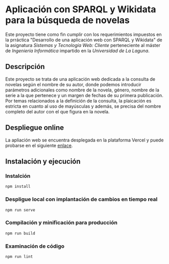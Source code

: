 # Aplicación con SPARQL y Wikidata para la búsqueda de novelas

Este proyecto tiene como fin cumplir con los requerimientos impuestos en la prráctica "Desarrollo de una aplicación web con SPARQL y Wikidata" de la asignatura _Sistemas y Tecnología Web: Cliente_ perteneciente al máster de _Ingeniería Informática_ impartido en la _Universidad de La Laguna_.

## Descripción

Este proyecto se trata de una aplicación web dedicada a la consulta de novelas según el nombre de su autor, donde podemos introducir parámetros adicionales como nombre de la novela, género, nombre de la serie a la que pertenece y un margen de fechas de su primera publicación. Por temas relacionados a la definición de la consulta, la plaicación es estricta en cuanto al uso de mayúsculas y además, se precisa del nombre completo del autor con el que figura en la novela.

## Despliegue online

La apliación web se encuentra desplegada en la plataforma Vercel y puede probarse en el siguiente [enlace](https://sytwc-2122-sparql.vercel.app/).

## Instalación y ejecución

### Instalción
```
npm install
```

### Despligue local con implantación de cambios en tiempo real
```
npm run serve
```

### Compilación y minificación para producción
```
npm run build
```

### Examinación de código
```
npm run lint
```

